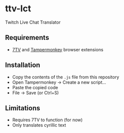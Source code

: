 # ttv-lct

Twitch Live Chat Translator

## Requirements

* [7TV](https://7tv.app/) and [Tampermonkey](https://www.tampermonkey.net/) browser extensions

## Installation

* Copy the contents of the `.js` file from this repository
* Open Tampermonkey -> Create a new script...
* Paste the copied code
* File -> Save (or Ctrl+S)

## Limitations

* Requires 7TV to function (for now)
* Only translates cyrillic text
